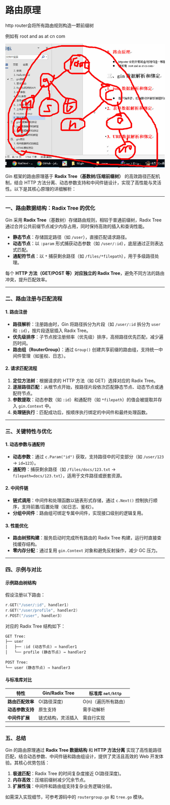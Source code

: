 
# 路由原理

http router会将所有路由规则构造一颗前缀树

例如有 root and as at cn com

![img](img.png)



Gin 框架的路由原理基于 **Radix Tree（基数树/压缩前缀树）** 的高效路径匹配机制，结合 HTTP 方法分离、动态参数支持和中间件链设计，实现了高性能与灵活性。以下是其核心原理的详细解析：

---

### 一、路由数据结构：Radix Tree 的优化
Gin 采用 **Radix Tree**（基数树）存储路由规则，相较于普通前缀树，Radix Tree 通过合并公共前缀节点减少内存占用，同时保持高效的插入和查询性能。
- **静态节点**：存储固定路径（如 `/user`），直接匹配请求路径。
- **动态节点**：以 `:param` 形式捕获动态参数（如 `/user/:id`），底层通过正则表达式匹配。
- **通配符节点**：以 `*` 捕获剩余路径（如 `/files/*filepath`），用于多级路径处理。

每个 **HTTP 方法（GET/POST 等）对应独立的 Radix Tree**，避免不同方法的路由冲突，提升匹配效率。

---

### 二、路由注册与匹配流程
#### 1. 路由注册
- **路径解析**：注册路由时，Gin 将路径拆分为片段（如 `/user/:id` 拆分为 `user` 和 `:id`），按片段逐层插入 Radix Tree。
- **优先级排序**：子节点按注册频率（优先级）排序，高频路径优先匹配，减少遍历时间。
- **路由组（RouterGroup）**：通过 `Group()` 创建共享前缀的路由组，支持统一中间件管理（如鉴权、日志）。

#### 2. 请求匹配流程
1. **定位方法树**：根据请求的 HTTP 方法（如 GET）选择对应的 Radix Tree。
2. **逐层路径匹配**：从根节点开始，按路径片段依次匹配静态节点、动态节点或通配符节点。
3. **参数提取**：动态参数（如 `:id`）和通配符（如 `*filepath`）的值会被提取并存入 `gin.Context` 中。
4. **处理链执行**：匹配成功后，按顺序执行绑定的中间件和最终处理函数。

---

### 三、关键特性与优化
#### 1. 动态参数与通配符
- **动态参数**：通过 `c.Param("id")` 获取，支持路径中的可变部分（如 `/user/123` → `id=123`）。
- **通配符**：捕获剩余路径（如 `/files/docs/123.txt` → `filepath=docs/123.txt`），适用于文件路径或嵌套资源。

#### 2. 中间件链
- **链式调用**：中间件和处理函数以链表形式存储，通过 `c.Next()` 控制执行顺序，支持前置/后置处理（如日志、鉴权）。
- **分组中间件**：路由组可绑定专属中间件，实现接口级别的逻辑复用。

#### 3. 性能优化
- **路由树预构建**：服务启动时完成所有路由的 Radix Tree 构建，运行时直接查找缓存结构。
- **零内存分配**：通过复用 `gin.Context` 对象和避免反射操作，减少 GC 压力。

---

### 四、示例与对比
#### 示例路由树结构
假设注册以下路由：
```go
r.GET("/user/:id", handler1)
r.GET("/user/profile", handler2)
r.POST("/user", handler3)
```
对应的 Radix Tree 结构如下：
```
GET Tree:
├── user 
│   ├── :id (动态节点) → handler1
│   └── profile (静态节点) → handler2

POST Tree:
└── user (静态节点) → handler3
```

#### 与标准库对比
| 特性               | Gin/Radix Tree       | 标准库 `net/http`    |
|--------------------|----------------------|---------------------|
| **路由匹配效率**   | O(路径深度)          | O(n)（遍历所有路由）|
| **动态参数支持**   | 原生支持             | 需手动解析           |
| **中间件扩展**     | 链式结构，灵活插入   | 需自行实现           |

---

### 五、总结
Gin 的路由原理通过 **Radix Tree 数据结构** 和 **HTTP 方法分离** 实现了高性能路径匹配，结合动态参数、中间件链和路由组设计，提供了灵活且高效的 Web 开发体验。其核心优势包括：
1. **极速匹配**：Radix Tree 的时间复杂度接近 O(路径深度)。
2. **内存高效**：压缩前缀树减少冗余节点。
3. **扩展性强**：中间件和路由组支持复杂业务逻辑分层。

如需深入实现细节，可参考源码中的 `routergroup.go` 和 `tree.go` 模块。


